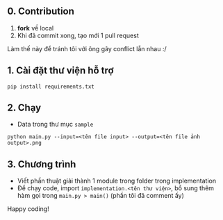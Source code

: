 ## 0. Contribution
1. **fork** về local
2. Khi đã commit xong, tạo mới 1 pull request

Làm thế này để tránh tôi với ông gây conflict lẫn nhau :/

## 1. Cài đặt thư viện hỗ trợ
```
pip install requirements.txt
```

## 2. Chạy
- Data trong thư mục `sample`

```
python main.py --input=<tên file input> --output=<tên file ảnh output>.png
```

## 3. Chương trình
- Viết phần thuật giải thành 1 module trong folder trong implementation
- Để chạy code, import `implementation.<tên thư viện>`, bổ sung thêm hàm gọi trong `main.py > main()` (phần tôi đã comment ấy)

Happy coding!
